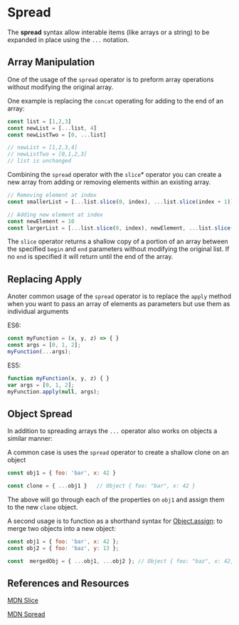 # Spread

The **spread** syntax allow interable items (like arrays or a string) to be expanded in place using the `...` notation.


## Array Manipulation

One of the usage of the `spread` operator is to preform array operations without modifying the original array.

One example is replacing the `concat` operating for adding to the end of an array:

```javascript 1.8
const list = [1,2,3]
const newList = [...list, 4]
const newListTwo = [0, ...list]

// newList = [1,2,3,4] 
// newListTwo = [0,1,2,3]
// list is unchanged
```

Combining the `spread` operator with the `slice`&#42; operator you can create a new array from adding or removing elements
within an existing array.

```javascript 1.8
// Removing element at index
const smallerList = [...list.slice(0, index), ...list.slice(index + 1)]
```

```javascript 1.8
// Adding new element at index
const newElement = 10
const largerList = [...list.slice(0, index), newElement, ...list.slice(index)]
```

 The `slice` operator returns a shallow copy of a portion of an array between the specified `begin` and `end` parameters
 without modifying the original list. If no `end` is specified it will return until the end of the array.

## Replacing Apply

Anoter common usage of the `spread` operator is to replace the `apply` method when you want to pass an array of elements
as parameters but use them as individual arguments

ES6:
```javascript 1.8
const myFunction = (x, y, z) => { }
const args = [0, 1, 2];
myFunction(...args);
```

ES5:
```javascript 1.8
function myFunction(x, y, z) { }
var args = [0, 1, 2];
myFunction.apply(null, args);
```

## Object Spread

In addition to spreading arrays the `...` operator also works on objects a similar manner:

A common case is uses the `spread` operator to create a shallow clone on an object

```javascript 1.8
const obj1 = { foo: 'bar', x: 42 }

const clone = { ...obj1 }   // Object { foo: "bar", x: 42 }
```

The above will go through each of the properties on `obj1` and assign them to the new `clone` object. 

A second usage is to function as a shorthand syntax for [Object.assign](https://developer.mozilla.org/en-US/docs/Web/JavaScript/Reference/Global_Objects/Object/assign):
to merge two objects into a new object:

```javascript 1.8
const obj1 = { foo: 'bar', x: 42 };
const obj2 = { foo: 'baz', y: 13 };

const  mergedObj = { ...obj1, ...obj2 }; // Object { foo: "baz", x: 42, y: 13 }
```




## References and Resources
[MDN Slice](https://developer.mozilla.org/en-US/docs/Web/JavaScript/Reference/Global_Objects/Array/slice)

[MDN Spread](https://developer.mozilla.org/en-US/docs/Web/JavaScript/Reference/Operators/Spread_operator)